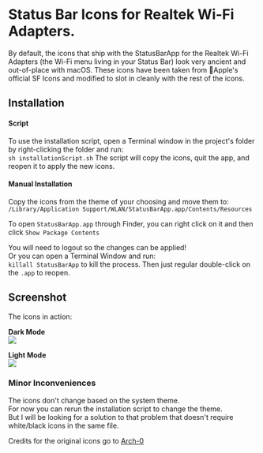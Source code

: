 # Status Bar Icons for Realtek Wi-Fi Adapters.

By default, the icons that ship with the StatusBarApp for the Realtek Wi-Fi Adapters (the Wi-Fi menu living in your Status Bar) look very ancient and out-of-place with macOS. These icons have been taken from Apple's official SF Icons and modified to slot in cleanly with the rest of the icons.

## Installation ##

#### Script ####
To use the installation script, open a Terminal window in the project's folder by right-clicking the folder and run:\
`sh installationScript.sh`
The script will copy the icons, quit the app, and reopen it to apply the new icons.

#### Manual Installation ####

Copy the icons from the theme of your choosing and move them to:\
`/Library/Application Support/WLAN/StatusBarApp.app/Contents/Resources`

To open `StatusBarApp.app` through Finder, you can right click on it and then click `Show Package Contents`

You will need to logout so the changes can be applied!\
Or you can open a Terminal Window and run:\
`killall StatusBarApp` to kill the process. Then just regular double-click on the `.app` to reopen.

## Screenshot ##

The icons in action:

**Dark Mode**\
![](https://i.imgur.com/fzXDwxI.png)

**Light Mode**\
![](https://i.imgur.com/F4MQ2N8.png)

### Minor Inconveniences ###

The icons don't change based on the system theme.\
For now you can rerun the installation script to change the theme.\
But I will be looking for a solution to that problem that doesn't require white/black icons in the same file.

Credits for the original icons go to [Arch-0](https://github.com/Arch-0)
